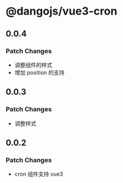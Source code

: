 # @dangojs/vue3-cron

## 0.0.4

### Patch Changes

- 调整组件的样式
- 增加 position 的支持

## 0.0.3

### Patch Changes

- 调整样式

## 0.0.2

### Patch Changes

- cron 组件支持 vue3
